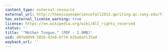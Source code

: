 ```yaml
---
content_type: external-resource
external_url: http://theessayexperiencefall2013.qwriting.qc.cuny.edu/files/2013/09/Mother-Tongue-by-Amy-Tan.pdf
has_external_license_warning: true
license: https://en.wikipedia.org/wiki/All_rights_reserved
status: ''
title: '"Mother Tongue." (PDF - 1.9MB)'
uid: d0fe0099-501b-4fe8-bf74-b3ba0a7c35ad
wayback_url: ''
---
```

